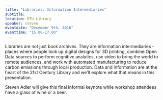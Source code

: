 ```yaml
---
title: "Libraries: Information Intermediaries"
subtitle:
location: DTU Library
speaker: steven
eventdate: "December 9th, 2016"
eventtime: "16.00-17.00"
---
```


Libraries are not just book archives. They are information intermediaries - places where people look up digital designs for 3D printing, combine Open Data sources to perform cognitive analytics, use video to bring the world to remote audiences, and work with automated manufacturing to reduce carbon emissions through local production. Data and Information are at the heart of the 21st Century Library and we'll explore what that means in this presentation.

Steven Adler will give this final informal keynote while workshop attendees have a glass of wine or a beer.
